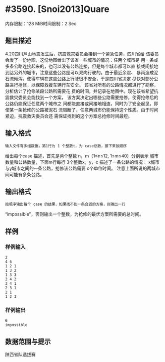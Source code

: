 # #3590. [Snoi2013]Quare

内存限制：128 MiB时间限制：2 Sec

## 题目描述

  4.20四川芦山地震发生后，抗震救灾委员会接到一个紧急任务，四川省给
该委员会发了一份地图，这份地图给出了该省一些城市的情况：任两个城市是
用一条或多条公路连接起来的，也可以没有公路连接，但是每个城市都可以直
接或间接地到达另外的城市，注意这些公路是可以双向行驶的。由于最近余震、
暴雨造成泥石流倾泻，使得车辆在这些公路上行驶很不安全，于是四川省决定
尽快对部分公路进行抢修，以保障救援车辆行车安全。
    该省对所有的公路情况都进行了勘察，分析估计了抢修某段公路所需要花
费的时间，并记录在地图中。现在该省希望抗震救灾委员会能找到一个方案，
该方案决定出哪些公路需要抢修，使得抢修后的公路仍能保证任意两个城市之
间都能直接或间接地相连，同时为了安全起见，即使某一条抢修的公路被泥石
流阻断了，任意两城市仍能保持这个性质。由于时间紧迫，抗震救灾委员会还
需保证找到的这个方案总抢修时间最短。

## 输入格式

    输入文件有多组数据，第1行为 1 个整数t，为 case总数，接下来按顺序
给出每个case 描述，首先是两个整数 n，m（1&le;n&le;12, 1&le;m&le;40）分别表示
城市数量和公路数量，下面m行每行 3个整数x，y，c 描述了一条公路的情况：
x城市与y城市之间的一条公路，抢修该公路需要 c个单位时间。
注意上面所说的两城市间可能有多条公路。

## 输出格式

    按顺序输出每个 case 的结果，如果找不到一条合适的方案，则输出一行
&ldquo;impossible&rdquo;，否则输出一个整数，为抢修的最优方案所需要的总时间。

## 样例

### 样例输入

    
    2
    4 6
    1 2 1
    1 3 2
    1 3 3
    2 4 2
    3 4 1
    2 3 1
    2 1
    1 2 3
    
    

### 样例输出

    
    6
    impossible
    

## 数据范围与提示

陕西省队选拔赛

